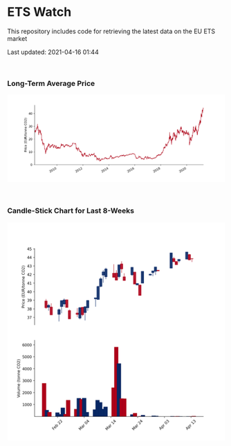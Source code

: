 # ETS Watch

This repository includes code for retrieving the latest data on the EU ETS market

Last updated: 2021-04-16 01:44

<br>

### Long-Term Average Price

![Long-term average](img/long_term_avg.png)

<br>

### Candle-Stick Chart for Last 8-Weeks

![Open, High, Low, Close & Volume](img/ohlc_vol.png)
